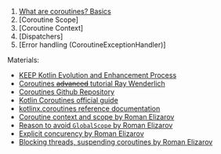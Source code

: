 1. [What are coroutines? Basics](https://github.com/uptechteam/android-cookbook/blob/chapter/coroutines/Coroutines/1_Basics.md)
2. [Coroutine Scope]
3. [Coroutine Context]
4. [Dispatchers]
5. [Error handling (CoroutineExceptionHandler)]


Materials: 

* [KEEP Kotlin Evolution and Enhancement Process](https://github.com/Kotlin/KEEP/blob/master/proposals/coroutines.md)
* [Coroutines ~~advanced~~ tutorial Ray Wenderlich](https://www.raywenderlich.com/2117501-kotlin-coroutines-tutorial-for-android-advanced)
* [Coroutines Github Repository](https://github.com/Kotlin/kotlinx.coroutines)
* [Kotlin Coroutines official guide](https://kotlinlang.org/docs/reference/coroutines/coroutines-guide.html)
* [kotlinx.coroutines reference documentation](https://kotlin.github.io/kotlinx.coroutines/)
* [Coroutine context and scope by Roman Elizarov](https://medium.com/@elizarov/coroutine-context-and-scope-c8b255d59055#8293)
* [Reason to avoid `GlobalScope` by Roman Elizarov](https://medium.com/@elizarov/the-reason-to-avoid-globalscope-835337445abc)
* [Explicit concurency by Roman Elizarov](https://medium.com/@elizarov/explicit-concurrency-67a8e8fd9b25)
* [Blocking threads, suspending coroutines by Roman Elizarov](https://medium.com/@elizarov/blocking-threads-suspending-coroutines-d33e11bf4761)
